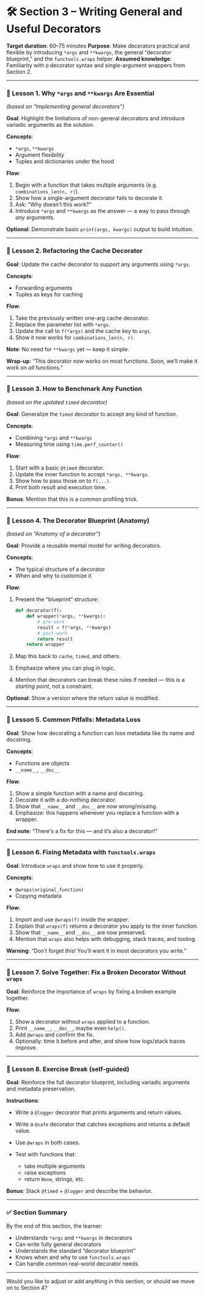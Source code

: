 # 🛠️ Section 3 – Writing General and Useful Decorators

**Target duration**: 60–75 minutes
**Purpose**: Make decorators practical and flexible by introducing `*args` and `**kwargs`, the general “decorator blueprint,” and the `functools.wraps` helper.
**Assumed knowledge**: Familiarity with `@` decorator syntax and single-argument wrappers from Section 2.

---

### 🎥 Lesson 1. Why `*args` and `**kwargs` Are Essential

*(based on “Implementing general decorators”)*

**Goal**: Highlight the limitations of non-general decorators and introduce variadic arguments as the solution.

**Concepts**:

* `*args`, `**kwargs`
* Argument flexibility
* Tuples and dictionaries under the hood

**Flow**:

1. Begin with a function that takes multiple arguments (e.g. `combinations_len(n, r)`).
2. Show how a single-argument decorator fails to decorate it.
3. Ask: “Why doesn’t this work?”
4. Introduce `*args` and `**kwargs` as the answer — a way to pass through *any* arguments.

**Optional**: Demonstrate basic `print(args, kwargs)` output to build intuition.

---

### 🎥 Lesson 2. Refactoring the Cache Decorator

**Goal**: Update the cache decorator to support any arguments using `*args`.

**Concepts**:

* Forwarding arguments
* Tuples as keys for caching

**Flow**:

1. Take the previously written one-arg cache decorator.
2. Replace the parameter list with `*args`.
3. Update the call to `f(*args)` and the cache key to `args`.
4. Show it now works for `combinations_len(n, r)`.

**Note**: No need for `**kwargs` yet — keep it simple.

**Wrap-up**: “This decorator now works on most functions. Soon, we’ll make it work on *all* functions.”

---

### 🎥 Lesson 3. How to Benchmark Any Function

*(based on the updated `timed` decorator)*

**Goal**: Generalize the `timed` decorator to accept any kind of function.

**Concepts**:

* Combining `*args` and `**kwargs`
* Measuring time using `time.perf_counter()`

**Flow**:

1. Start with a basic `@timed` decorator.
2. Update the inner function to accept `*args, **kwargs`.
3. Show how to pass those on to `f(...)`.
4. Print both result and execution time.

**Bonus**: Mention that this is a common profiling trick.

---

### 🎥 Lesson 4. The Decorator Blueprint (Anatomy)

*(based on “Anatomy of a decorator”)*

**Goal**: Provide a reusable mental model for writing decorators.

**Concepts**:

* The typical structure of a decorator
* When and why to customize it

**Flow**:

1. Present the “blueprint” structure:

   ```python
   def decorator(f):
       def wrapper(*args, **kwargs):
           # pre-work
           result = f(*args, **kwargs)
           # post-work
           return result
       return wrapper
   ```
2. Map this back to `cache`, `timed`, and others.
3. Emphasize where you can plug in logic.
4. Mention that decorators can break these rules if needed — this is a *starting point*, not a constraint.

**Optional**: Show a version where the return value is modified.

---

### 🎥 Lesson 5. Common Pitfalls: Metadata Loss

**Goal**: Show how decorating a function can lose metadata like its name and docstring.

**Concepts**:

* Functions are objects
* `__name__`, `__doc__`

**Flow**:

1. Show a simple function with a name and docstring.
2. Decorate it with a do-nothing decorator.
3. Show that `__name__` and `__doc__` are now wrong/missing.
4. Emphasize: this happens whenever you replace a function with a wrapper.

**End note**: “There's a fix for this — and it’s also a decorator!”

---

### 🎥 Lesson 6. Fixing Metadata with `functools.wraps`

**Goal**: Introduce `wraps` and show how to use it properly.

**Concepts**:

* `@wraps(original_function)`
* Copying metadata

**Flow**:

1. Import and use `@wraps(f)` inside the wrapper.
2. Explain that `wraps(f)` returns a decorator you apply to the inner function.
3. Show that `__name__` and `__doc__` are now preserved.
4. Mention that `wraps` also helps with debugging, stack traces, and tooling.

**Warning**: “Don’t forget this! You’ll want it in most decorators you write.”

---

### 🎥 Lesson 7. Solve Together: Fix a Broken Decorator Without `wraps`

**Goal**: Reinforce the importance of `wraps` by fixing a broken example together.

**Flow**:

1. Show a decorator without `wraps` applied to a function.
2. Print `__name__`, `__doc__`, maybe even `help()`.
3. Add `@wraps` and confirm the fix.
4. Optionally: time it before and after, and show how logs/stack traces improve.

---

### 📘 Lesson 8. Exercise Break (self-guided)

**Goal**: Reinforce the full decorator blueprint, including variadic arguments and metadata preservation.

**Instructions**:

* Write a `@logger` decorator that prints arguments and return values.
* Write a `@safe` decorator that catches exceptions and returns a default value.
* Use `@wraps` in both cases.
* Test with functions that:

  * take multiple arguments
  * raise exceptions
  * return `None`, strings, etc.

**Bonus**: Stack `@timed` + `@logger` and describe the behavior.

---

### ✅ Section Summary

By the end of this section, the learner:

* Understands `*args` and `**kwargs` in decorators
* Can write fully general decorators
* Understands the standard “decorator blueprint”
* Knows when and why to use `functools.wraps`
* Can handle common real-world decorator needs

---

Would you like to adjust or add anything in this section, or should we move on to Section 4?
